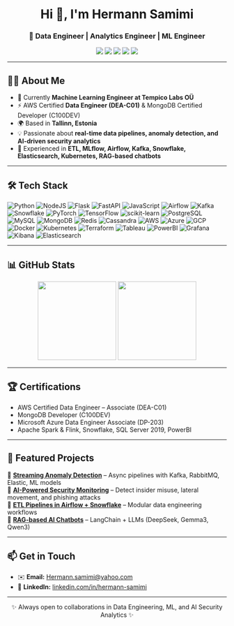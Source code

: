 <!-- Profile Header -->
<h1 align="center">Hi 👋, I'm Hermann Samimi</h1>
<h3 align="center">🚀 Data Engineer | Analytics Engineer | ML Engineer</h3>

<p align="center">
  <a href="mailto:Hermann.samimi@yahoo.com"><img src="https://img.shields.io/badge/Email-D14836?style=for-the-badge&logo=gmail&logoColor=white"/></a>
  <a href="https://www.linkedin.com/in/hermann-samimi-521804192/"><img src="https://img.shields.io/badge/LinkedIn-0077B5?style=for-the-badge&logo=linkedin&logoColor=white"/></a>
  <a href="https://github.com/HermannSamimi"><img src="https://img.shields.io/badge/GitHub-100000?style=for-the-badge&logo=github&logoColor=white"/></a>
  <a href="https://gitlab.com/mohammadtaqipour"><img src="https://img.shields.io/badge/GitLab-330F63?style=for-the-badge&logo=gitlab&logoColor=white"/></a>
  <a href="https://www.kaggle.com/mohammadtaqipour"><img src="https://img.shields.io/badge/Kaggle-20BEFF?style=for-the-badge&logo=kaggle&logoColor=white"/></a>
</p>

---

## 👨‍💻 About Me
- 🔭 Currently **Machine Learning Engineer at Tempico Labs OÜ**  
- ⚡ AWS Certified **Data Engineer (DEA-C01)** & MongoDB Certified Developer (C100DEV)  
- 🌍 Based in **Tallinn, Estonia**  
- 💡 Passionate about **real-time data pipelines, anomaly detection, and AI-driven security analytics**  
- 🎯 Experienced in **ETL, MLflow, Airflow, Kafka, Snowflake, Elasticsearch, Kubernetes, RAG-based chatbots**  

---

## 🛠️ Tech Stack

![Python](https://img.shields.io/badge/Python-3776AB?style=for-the-badge&logo=python&logoColor=white)
![NodeJS](https://img.shields.io/badge/Node.js-43853D?style=for-the-badge&logo=node.js&logoColor=white)
![Flask](https://img.shields.io/badge/Flask-000000?style=for-the-badge&logo=flask&logoColor=white)
![FastAPI](https://img.shields.io/badge/FastAPI-009688?style=for-the-badge&logo=fastapi&logoColor=white)
![JavaScript](https://img.shields.io/badge/JavaScript-F7DF1E?style=for-the-badge&logo=javascript&logoColor=black)
![Airflow](https://img.shields.io/badge/Apache%20Airflow-017CEE?style=for-the-badge&logo=apacheairflow&logoColor=white)
![Kafka](https://img.shields.io/badge/Apache%20Kafka-231F20?style=for-the-badge&logo=apachekafka&logoColor=white)
![Snowflake](https://img.shields.io/badge/Snowflake-29B5E8?style=for-the-badge&logo=snowflake&logoColor=white)
![PyTorch](https://img.shields.io/badge/PyTorch-EE4C2C?style=for-the-badge&logo=pytorch&logoColor=white)
![TensorFlow](https://img.shields.io/badge/TensorFlow-FF6F00?style=for-the-badge&logo=tensorflow&logoColor=white)
![scikit-learn](https://img.shields.io/badge/scikit--learn-F7931E?style=for-the-badge&logo=scikitlearn&logoColor=white)
![PostgreSQL](https://img.shields.io/badge/PostgreSQL-4169E1?style=for-the-badge&logo=postgresql&logoColor=white)
![MySQL](https://img.shields.io/badge/MySQL-005C84?style=for-the-badge&logo=mysql&logoColor=white)
![MongoDB](https://img.shields.io/badge/MongoDB-4EA94B?style=for-the-badge&logo=mongodb&logoColor=white)
![Redis](https://img.shields.io/badge/Redis-DC382D?style=for-the-badge&logo=redis&logoColor=white)
![Cassandra](https://img.shields.io/badge/Apache%20Cassandra-1287B1?style=for-the-badge&logo=apachecassandra&logoColor=white)
![AWS](https://img.shields.io/badge/AWS-232F3E?style=for-the-badge&logo=amazonaws&logoColor=white)
![Azure](https://img.shields.io/badge/Azure-0078D4?style=for-the-badge&logo=microsoftazure&logoColor=white)
![GCP](https://img.shields.io/badge/Google%20Cloud-4285F4?style=for-the-badge&logo=googlecloud&logoColor=white)
![Docker](https://img.shields.io/badge/Docker-2496ED?style=for-the-badge&logo=docker&logoColor=white)
![Kubernetes](https://img.shields.io/badge/Kubernetes-326CE5?style=for-the-badge&logo=kubernetes&logoColor=white)
![Terraform](https://img.shields.io/badge/Terraform-844FBA?style=for-the-badge&logo=terraform&logoColor=white)
![Tableau](https://img.shields.io/badge/Tableau-E97627?style=for-the-badge&logo=tableau&logoColor=white)
![PowerBI](https://img.shields.io/badge/PowerBI-F2C811?style=for-the-badge&logo=powerbi&logoColor=black)
![Grafana](https://img.shields.io/badge/Grafana-F46800?style=for-the-badge&logo=grafana&logoColor=white)
![Kibana](https://img.shields.io/badge/Kibana-005571?style=for-the-badge&logo=kibana&logoColor=white)
![Elasticsearch](https://img.shields.io/badge/Elasticsearch-005571?style=for-the-badge&logo=elasticsearch&logoColor=white)

---

## 📊 GitHub Stats
<p align="center">
  <img src="https://github-readme-stats.vercel.app/api?username=HermannSamimi&show_icons=true&theme=tokyonight" height="180"/>
  <img src="https://github-readme-streak-stats.herokuapp.com/?user=HermannSamimi&theme=tokyonight" height="180"/>
</p>

---

## 🏆 Certifications
- AWS Certified Data Engineer – Associate (DEA-C01)  
- MongoDB Developer (C100DEV)  
- Microsoft Azure Data Engineer Associate (DP-203)  
- Apache Spark & Flink, Snowflake, SQL Server 2019, PowerBI  

---

## 🌟 Featured Projects
🔹 **[Streaming Anomaly Detection](https://github.com/HermannSamimi/)** – Async pipelines with Kafka, RabbitMQ, Elastic, ML models  
🔹 **[AI-Powered Security Monitoring](https://github.com/HermannSamimi/)** – Detect insider misuse, lateral movement, and phishing attacks  
🔹 **[ETL Pipelines in Airflow + Snowflake](https://github.com/HermannSamimi/)** – Modular data engineering workflows  
🔹 **[RAG-based AI Chatbots](https://github.com/HermannSamimi/)** – LangChain + LLMs (DeepSeek, Gemma3, Qwen3)  

---

## 📫 Get in Touch
- ✉️ **Email:** [Hermann.samimi@yahoo.com](mailto:Hermann.samimi@yahoo.com)  
- 💼 **LinkedIn:** [linkedin.com/in/hermann-samimi](https://www.linkedin.com/in/hermann-samimi-521804192/)  

---

<p align="center">✨ Always open to collaborations in Data Engineering, ML, and AI Security Analytics ✨</p>
